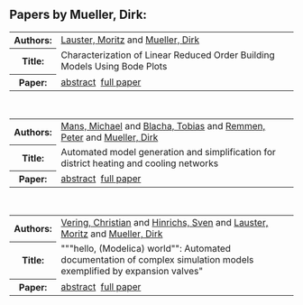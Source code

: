 <h2>Papers by Mueller, Dirk:</h2>
<!-- Begin papers -->
<table>
<tr><th>Authors:</th><td>
<a href="../authors/author_142.html">Lauster, Moritz</a> and 
<a href="../authors/author_170.html">Mueller, Dirk</a>
</td></tr>
<tr><th>Title:  </th><td>Characterization of Linear Reduced Order Building Models Using Bode Plots</td></tr>
<tr><th>Paper:  </th><td><a href="../abstracts/Modelica2019abstract1A2.pdf">abstract</a>&nbsp;&nbsp;<a href="../papers/Modelica2019paper1A2.pdf">full paper</a></td></tr>
</table>
<br>
<table>
<tr><th>Authors:</th><td>
<a href="../authors/author_158.html">Mans, Michael</a> and 
<a href="../authors/author_024.html">Blacha, Tobias</a> and 
<a href="../authors/author_200.html">Remmen, Peter</a> and 
<a href="../authors/author_170.html">Mueller, Dirk</a>
</td></tr>
<tr><th>Title:  </th><td>Automated model generation and simplification for district heating and cooling networks</td></tr>
<tr><th>Paper:  </th><td><a href="../abstracts/Modelica2019abstract2B3.pdf">abstract</a>&nbsp;&nbsp;<a href="../papers/Modelica2019paper2B3.pdf">full paper</a></td></tr>
</table>
<br>
<table>
<tr><th>Authors:</th><td>
<a href="../authors/author_250.html">Vering, Christian</a> and 
<a href="../authors/author_102.html">Hinrichs, Sven</a> and 
<a href="../authors/author_142.html">Lauster, Moritz</a> and 
<a href="../authors/author_170.html">Mueller, Dirk</a>
</td></tr>
<tr><th>Title:  </th><td>"""hello, (Modelica) world"": Automated documentation of complex simulation models exemplified by expansion valves"</td></tr>
<tr><th>Paper:  </th><td><a href="../abstracts/Modelica2019abstract6C3.pdf">abstract</a>&nbsp;&nbsp;<a href="../papers/Modelica2019paper6C3.pdf">full paper</a></td></tr>
</table>
<br>
<!-- End papers -->